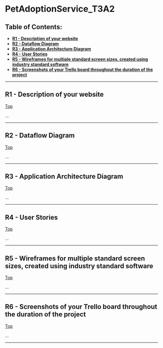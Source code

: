 # **PetAdoptionService_T3A2** <!-- omit in toc -->
## **Table of Contents:** <!-- omit in toc -->
- [**R1 - Description of your website**](#r1---description-of-your-website)
- [**R2 - Dataflow Diagram**](#r2---dataflow-diagram)
- [**R3 - Application Architecture Diagram**](#r3---application-architecture-diagram)
- [**R4 - User Stories**](#r4---user-stories)
- [**R5 - Wireframes for multiple standard screen sizes, created using industry standard software**](#r5---wireframes-for-multiple-standard-screen-sizes-created-using-industry-standard-software)
- [**R6 - Screenshots of your Trello board throughout the duration of the project**](#r6---screenshots-of-your-trello-board-throughout-the-duration-of-the-project)

---

## **R1 - Description of your website**
[Top](#petadoptionservice_t3a2)

...

---
## **R2 - Dataflow Diagram**
[Top](#petadoptionservice_t3a2)

...

---
## **R3 - Application Architecture Diagram**
[Top](#petadoptionservice_t3a2)

...

---
## **R4 - User Stories**
[Top](#petadoptionservice_t3a2)

...

---
## **R5 - Wireframes for multiple standard screen sizes, created using industry standard software**
[Top](#petadoptionservice_t3a2)

...

---
## **R6 - Screenshots of your Trello board throughout the duration of the project**
[Top](#petadoptionservice_t3a2)

...

---